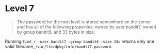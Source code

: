# Level 7

> The password for the next level is stored somewhere on the server and has all of the following properties: owned by user bandit7, owned by group bandit6, and 33 bytes in size.

Running `find / -user bandit7 -group bandit6 -size 33c` returns only one valid filename, `/var/lib/dpkg/info/bandit7.password`.
